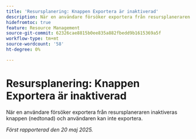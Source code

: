 ```yaml
---
title: 'Resursplanering: Knappen Exportera är inaktiverad'
description: När en användare försöker exportera från resursplaneraren inaktiveras knappen (nedtonad) och användaren kan inte exportera.
hidefromtoc: true
feature: Resource Management
source-git-commit: 62326cae8815b0ee835a882fbedd9b1615369a5f
workflow-type: tm+mt
source-wordcount: '58'
ht-degree: 0%

---
```



# Resursplanering: Knappen Exportera är inaktiverad

När en användare försöker exportera från resursplaneraren inaktiveras knappen (nedtonad) och användaren kan inte exportera.

_Först rapporterad den 20 maj 2025._
